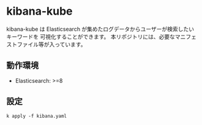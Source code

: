 # kibana-kube
kibana-kube は Elasticsearch が集めたログデータからユーザーが検索したいキーワードを
可視化することができます。
本リポジトリには、必要なマニフェストファイル等が入っています。

## 動作環境
- Elasticsearch: >=8

## 設定
```
k apply -f kibana.yaml
```
